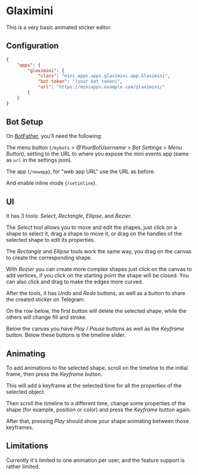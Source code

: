Glaximini
=========

This is a very basic animated sticker editor.

## Configuration

```json
{
    "apps": {
        "glaximini": {
            "class": "mini_apps.apps.glaximini.app.Glaximini",
            "bot-token": "(your bot token)",
            "url": "https://miniapps.example.com/glaximini/"
        }
    }
}
```

## Bot Setup

On [BotFather](https://t.me/BotFather), you'll need the following:

The menu button (`/mybots` > _@YourBotUsername_ > _Bot Settings_ > _Menu Button_), setting to the URL
to where you expose the mini events app (same as `url` in the settings json).

The app (`/newapp`), for "web app URL" use the URL as before.

And enable inline mode (`/setinline`).

## UI

It has 3 tools: _Select_, _Rectangle_, _Ellipse_, and _Bezier_.

The _Select_ tool allows you to move and edit the shapes, just click on a shape to select it, drag a shape to move it,
or drag on the handles of the selected shape to edit its properties.

The _Rectangle_ and _Ellipse_ tools work the same way, you drag on the canvas to create the corresponding shape.

With _Bezier_ you can create more complex shapes just click on the canvas to add vertices,
if you click on the starting point the shape will be closed. You can also click and drag to make the edges more curved.

After the tools, it has _Undo_ and _Redo_ buttons, as well as a button to share the created sticker on Telegram.

On the row below, the first button will delete the selected shape, while the others will change fill and stroke.

Below the canvas you have _Play_ / _Pause_ buttons as well as the _Keyframe_ button.
Below these buttons is the timeline slider.


## Animating

To add animations to the selected shape, scroll on the timeline to the initial frame, then press the _Keyframe_ button.

This will add a keyframe at the selected time for all the properties of the selected object.

Then scroll the timeline to a different time, change some properties of the shape (for example, position or color) and
press the _Keyframe_ button again.

After that, pressing _Play_ should show your shape animating between those keyframes.


## Limitations

Currently it's limited to one animation per user, and the feature support is rather limited.
